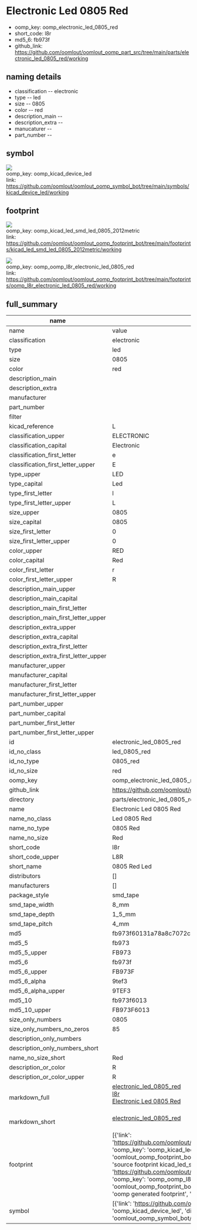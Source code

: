 # Electronic Led 0805 Red

  
* oomp_key: oomp_electronic_led_0805_red 
* short_code: l8r
* md5_6: fb973f  
* github_link: https://github.com/oomlout/oomlout_oomp_part_src/tree/main/parts/electronic_led_0805_red/working  
## naming details
* classification -- electronic
* type -- led
* size -- 0805
* color -- red
* description_main -- 
* description_extra -- 
* manucaturer -- 
* part_number -- 



## symbol

![](symbol/{index}/working/working_600.png)  
oomp_key: oomp_kicad_device_led  
link: https://github.com/oomlout/oomlout_oomp_symbol_bot/tree/main/symbols/kicad_device_led/working  

## footprint

![](footprint/{index}/working/working_600.png)  
oomp_key: oomp_kicad_led_smd_led_0805_2012metric  
link: https://github.com/oomlout/oomlout_oomp_footprint_bot/tree/main/footprints/kicad_led_smd_led_0805_2012metric/working  

![](footprint/{index}/working/working_600.png)  
oomp_key: oomp_oomp_l8r_electronic_led_0805_red  
link: https://github.com/oomlout/oomlout_oomp_footprint_bot/tree/main/footprints/oomp_l8r_electronic_led_0805_red/working  

## full_summary
| name | value | 
| --- | --- | 
| name | value | 
| classification | electronic | 
| type | led | 
| size | 0805 | 
| color | red | 
| description_main |  | 
| description_extra |  | 
| manufacturer |  | 
| part_number |  | 
| filter |  | 
| kicad_reference | L | 
| classification_upper | ELECTRONIC | 
| classification_capital | Electronic | 
| classification_first_letter | e | 
| classification_first_letter_upper | E | 
| type_upper | LED | 
| type_capital | Led | 
| type_first_letter | l | 
| type_first_letter_upper | L | 
| size_upper | 0805 | 
| size_capital | 0805 | 
| size_first_letter | 0 | 
| size_first_letter_upper | 0 | 
| color_upper | RED | 
| color_capital | Red | 
| color_first_letter | r | 
| color_first_letter_upper | R | 
| description_main_upper |  | 
| description_main_capital |  | 
| description_main_first_letter |  | 
| description_main_first_letter_upper |  | 
| description_extra_upper |  | 
| description_extra_capital |  | 
| description_extra_first_letter |  | 
| description_extra_first_letter_upper |  | 
| manufacturer_upper |  | 
| manufacturer_capital |  | 
| manufacturer_first_letter |  | 
| manufacturer_first_letter_upper |  | 
| part_number_upper |  | 
| part_number_capital |  | 
| part_number_first_letter |  | 
| part_number_first_letter_upper |  | 
| id | electronic_led_0805_red | 
| id_no_class | led_0805_red | 
| id_no_type | 0805_red | 
| id_no_size | red | 
| oomp_key | oomp_electronic_led_0805_red | 
| github_link | https://github.com/oomlout/oomlout_oomp_part_src/tree/main/parts/electronic_led_0805_red/working | 
| directory | parts/electronic_led_0805_red | 
| name | Electronic Led 0805 Red | 
| name_no_class | Led 0805 Red | 
| name_no_type | 0805 Red | 
| name_no_size | Red | 
| short_code | l8r | 
| short_code_upper | L8R | 
| short_name | 0805 Red Led | 
| distributors | [] | 
| manufacturers | [] | 
| package_style | smd_tape | 
| smd_tape_width | 8_mm | 
| smd_tape_depth | 1_5_mm | 
| smd_tape_pitch | 4_mm | 
| md5 | fb973f60131a78a8c7072cbdb940a30b | 
| md5_5 | fb973 | 
| md5_5_upper | FB973 | 
| md5_6 | fb973f | 
| md5_6_upper | FB973F | 
| md5_6_alpha | 9tef3 | 
| md5_6_alpha_upper | 9TEF3 | 
| md5_10 | fb973f6013 | 
| md5_10_upper | FB973F6013 | 
| size_only_numbers | 0805 | 
| size_only_numbers_no_zeros | 85 | 
| description_only_numbers |  | 
| description_only_numbers_short |   | 
| name_no_size_short | Red | 
| description_or_color | R  | 
| description_or_color_upper | R  | 
| markdown_full | [electronic_led_0805_red](https://github.com/oomlout/oomlout_oomp_part_src/tree/main/parts/electronic_led_0805_red/working)<br>[l8r](https://github.com/oomlout/oomlout_oomp_part_src/tree/main/parts/electronic_led_0805_red/working)<br>[Electronic Led 0805 Red](https://github.com/oomlout/oomlout_oomp_part_src/tree/main/parts/electronic_led_0805_red/working)<br><br> | 
| markdown_short | [electronic_led_0805_red](https://github.com/oomlout/oomlout_oomp_part_src/tree/main/parts/electronic_led_0805_red/working)<br><br> | 
| footprint | [{'link': 'https://github.com/oomlout/oomlout_oomp_footprint_bot/tree/main/foootprntss/kicad_led_smd_led_0805_2012metric', 'oomp_key': 'oomp_kicad_led_smd_led_0805_2012metric', 'directory': 'oomlout_oomp_footprint_bot/footprints/kicad_led_smd_led_0805_2012metric//working/working.kicad_mod', 'note': 'source footprint kicad_led_smd_led_0805_2012metric', 'index': 0}, {'link': 'https://github.com/oomlout/oomlout_oomp_footprint_bot/tree/main/foootprntss/oomp_l8r_electronic_led_0805_red', 'oomp_key': 'oomp_oomp_l8r_electronic_led_0805_red', 'directory': 'oomlout_oomp_footprint_bot/footprints/oomp_l8r_electronic_led_0805_red//working/working.kicad_mod', 'note': 'oomp generated footprint', 'index': 1}] | 
| symbol | [{'link': 'https://github.com/oomlout/oomlout_oomp_symbol_bot/tree/main/symbols/kicad_device_led', 'oomp_key': 'oomp_kicad_device_led', 'directory': 'oomlout_oomp_symbol_bot/symbols/kicad_device_led//working/working.kicad_sym', 'index': 0}] | 
